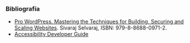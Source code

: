 ### Bibliografía
* [Pro WordPress. Mastering the Techniques for Building, Securing and Scaling Websites](https://link.springer.com/book/9798868809705). Sivaraj Selvaraj, ISBN: 979-8-8688-0971-2.
* [Accessibility Developer Guide](https://www.accessibility-developer-guide.com/)